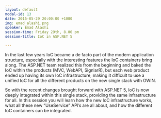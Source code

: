 ```yaml
---
layout: default
modal-id: 13
date: 2015-05-29 20:00:00 +1000
img: emad_alashi.png
speaker: Emad Alashi
session-time: Friday 29th, 8.00 pm
session-title: IoC in ASP.NET 5

---
```

In the last few years IoC became a de facto part of the modern application structure, especially with the interesting features the IoC containers bring along. The ASP.NET team realized this from the beginning and baked the IoC within the products (MVC, WebAPI, SignlarR), but each web product ended up having its own IoC infrastructure, making it difficult to use a unified IoC for all the different products on the new single stack with OWIN.

So with the recent changes brought forward with ASP.NET 5, IoC is now deeply integrated within this single stack, providing the same infrastructure for all. In this session you will learn how the new IoC infrastructure works, what all these new “UseService” API’s are all about, and how the different IoC containers can be integrated.